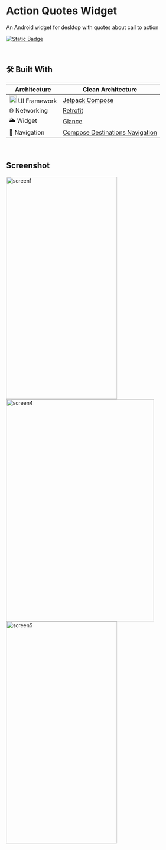 # Action Quotes Widget
An Android widget for desktop with quotes about call to action

<a href="https://kotlinlang.org"><img alt="Static Badge" src="https://img.shields.io/badge/language-kotlin-blue"> </a>
 
<br />                         

## 🛠 Built With
|  Architecture   | Clean Architecture |
|----------------	|------------------------------	|
| <img height="20" src="https://3.bp.blogspot.com/-VVp3WvJvl84/X0Vu6EjYqDI/AAAAAAAAPjU/ZOMKiUlgfg8ok8DY8Hc-ocOvGdB0z86AgCLcBGAsYHQ/s1600/jetpack%2Bcompose%2Bicon_RGB.png">    UI Framework  | [Jetpack Compose](https://www.jetbrains.com/lp/compose-multiplatform/)         |                        |
| 🌐 Networking        | [Retrofit](https://github.com/square/retrofit)                |
| 🌥️  Widget       |  [Glance](https://developer.android.google.cn/jetpack/compose/glance) |
| :compass: Navigation       |  [Compose Destinations Navigation](https://developer.android.com/jetpack/compose/navigation) |

<br />

## Screenshot

<a href="https://ibb.co/BzFwgmf"><img src="https://i.ibb.co/TvdrHZw/screen1.jpg"  width="300" height="600" alt="screen1" border="0"></a>
<a href='https://postimg.cc/CBc882ZP' target='_blank'><img src='https://i.postimg.cc/QC3J2Gj3/screen4.png' width="400" height="600"  border='0' alt='screen4'/></a>
<a href='https://postimg.cc/30JbYzp3' target='_blank'><img src='https://i.postimg.cc/4yzCbgxH/screen5.png' width="300" height="600" border='0' alt='screen5'/></a>
